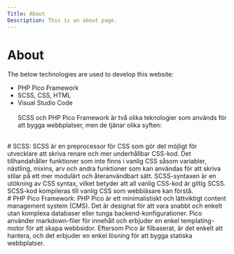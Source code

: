 ```yaml
---
Title: About
Description: This is an about page.
---
```


# About

The below technologies are used to develop this website:

- <i class="fas fa-code"></i> PHP Pico Framework
- <i class="fas fa-paint-brush"></i> SCSS, CSS, HTML
- <i class="fas fa-bug"></i> Visual Studio Code
<br/><br/>
SCSS och PHP Pico Framework är två olika teknologier som används för att bygga webbplatser, men de tjänar olika syften:

<br/>
# SCSS:
SCSS är en preprocessor för CSS som gör det möjligt för utvecklare att skriva renare och mer underhållbar CSS-kod. 
Det tillhandahåller funktioner som inte finns i vanlig CSS såsom variabler, nästling, mixins, arv och andra funktioner som kan användas för att skriva stilar på ett mer modulärt och återanvändbart sätt. SCSS-syntaxen är en utökning av CSS syntax, vilket betyder att all vanlig CSS-kod är giltig SCSS. SCSS-kod kompileras till vanlig CSS som webbläsare kan förstå.

<br/>
# PHP Pico Framework:
PHP Pico är ett minimalistiskt och lättviktigt content management system (CMS). Det är designat för att vara snabbt och enkelt utan komplexa databaser eller tunga backend-konfigurationer. Pico använder markdown-filer för innehåll och erbjuder en enkel templating-motor för att skapa webbsidor. Eftersom Pico är filbaserat, är det enkelt att hantera, och det erbjuder en enkel lösning för att bygga statiska webbplatser.<br/><br/>
